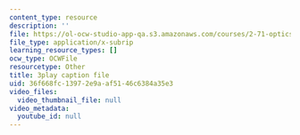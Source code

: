 ```yaml
---
content_type: resource
description: ''
file: https://ol-ocw-studio-app-qa.s3.amazonaws.com/courses/2-71-optics-spring-2009/36f668fc13972e9aaf5146c6384a35e3_roATER6-1yI.srt
file_type: application/x-subrip
learning_resource_types: []
ocw_type: OCWFile
resourcetype: Other
title: 3play caption file
uid: 36f668fc-1397-2e9a-af51-46c6384a35e3
video_files:
  video_thumbnail_file: null
video_metadata:
  youtube_id: null
---
```

